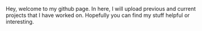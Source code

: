 Hey, welcome to my github page. In here, I will upload previous and current projects that I have worked on. 
Hopefully you can find my stuff helpful or interesting. 
